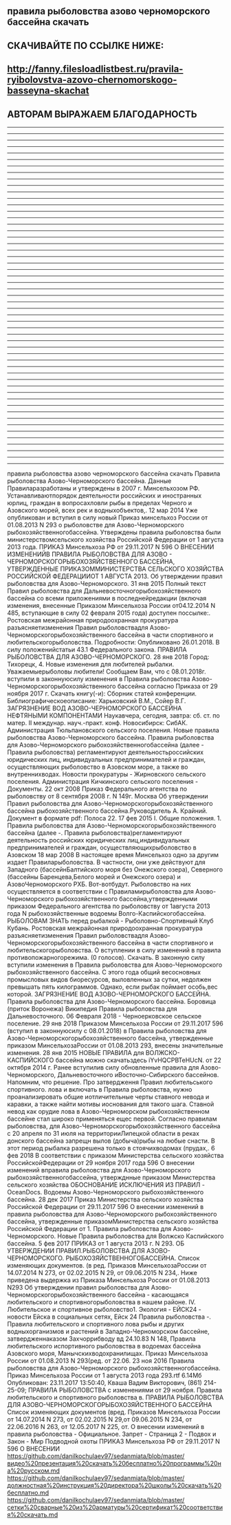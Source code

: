 правила рыболовства азово черноморского бассейна скачать
--------------------------------------------------
СКАЧИВАЙТЕ ПО ССЫЛКЕ НИЖЕ:
--------------------------------------------------
http://fanny.filesloadlistbest.ru/pravila-ryibolovstva-azovo-chernomorskogo-basseyna-skachat
--------------------------------------------------
АВТОРАМ ВЫРАЖАЕМ БЛАГОДАРНОСТЬ
--------------------------------------------------
--------------------------------------------------
--------------------------------------------------
--------------------------------------------------
--------------------------------------------------
--------------------------------------------------
--------------------------------------------------
--------------------------------------------------
--------------------------------------------------
--------------------------------------------------
--------------------------------------------------
--------------------------------------------------
--------------------------------------------------
--------------------------------------------------
--------------------------------------------------
--------------------------------------------------
--------------------------------------------------
--------------------------------------------------
--------------------------------------------------
--------------------------------------------------
--------------------------------------------------
--------------------------------------------------
--------------------------------------------------
--------------------------------------------------
--------------------------------------------------
--------------------------------------------------
--------------------------------------------------
--------------------------------------------------
--------------------------------------------------
--------------------------------------------------
--------------------------------------------------
--------------------------------------------------
--------------------------------------------------
--------------------------------------------------
--------------------------------------------------
--------------------------------------------------
--------------------------------------------------
--------------------------------------------------
--------------------------------------------------
--------------------------------------------------
--------------------------------------------------
--------------------------------------------------
--------------------------------------------------
--------------------------------------------------
--------------------------------------------------
--------------------------------------------------
--------------------------------------------------
--------------------------------------------------
--------------------------------------------------
--------------------------------------------------
--------------------------------------------------
--------------------------------------------------
--------------------------------------------------
--------------------------------------------------
правила рыболовства азово черноморского бассейна скачать Правила рыболовства Азово-Черноморского бассейна. Данные Правиларазработаны и утверждены в 2007 г. Минсельхозом РФ. Устанавливаютпорядок деятельности российских и иностранных юрлиц, граждан в вопросахловли рыбы в пределах Черного и Азовского морей, всех рек и водныхобъектов,. 12 мар 2014  Уже опубликован и вступил в силу новый Приказ минсельхоз России от 01.08.2013 N 293 о рыболовстве для Азово-Черноморского рыбохозяйственногобассейна. Утверждены правила рыболовства были министерствомсельского хозяйства Российской Федерации от 1 августа 2013 года. ПРИКАЗ Минсельхоза РФ от 29.11.2017 N 596 О ВНЕСЕНИИ ИЗМЕНЕНИЙВ ПРАВИЛА РЫБОЛОВСТВА ДЛЯ АЗОВО - ЧЕРНОМОРСКОГОРЫБОХОЗЯЙСТВЕННОГО БАССЕЙНА, УТВЕРЖДЕННЫЕ ПРИКАЗОММИНИСТЕРСТВА СЕЛЬСКОГО ХОЗЯЙСТВА РОССИЙСКОЙ ФЕДЕРАЦИИОТ 1 АВГУСТА 2013. Об утверждении правил рыболовства для Азово-Черноморского. 31 янв 2015  Полный текст Правил рыболовства для Дальневосточногорыбохозяйственного бассейна со всеми приложениями в последнейредакции (включая изменения, внесенные Приказом Минсельхоза России от04.12.2014 N 485, вступающие в силу 02 февраля 2015 года) доступен поссылке:. Ростовская межрайонная природоохранная прокуратура разъясняетизменения Правил рыболовствадля Азово-Черноморскогорыбохозяйственного бассейна в части спортивного и любительскогорыболовства. Подробности: Опубликовано 26.01.2018. В силу положенийстатьи 43.1 Федерального закона. ПРАВИЛА РЫБОЛОВСТВА ДЛЯ АЗОВО-ЧЕРНОМОРСКОГО. 28 янв 2018  Город: Тихорецк, 4. Новые изменения для любителей рыбалки. Уважаемыерыболовы любители! Сообщаем Вам, что с 08.01.2018г. вступили в законнуюсилу изменения в Правила рыболовства Азово-Черноморскогорыбохозяйственного бассейна согласно Приказа от 29 ноября 2017 г.
Скачать книгу(-и): Сборник статей конференции. Библиографическоеописание: Харьковский В.М., Сойер В.Г. ЗАГРЯЗНЕНИЕ ВОД АЗОВО-ЧЕРНОМОРСКОГО БАССЕЙНА НЕФТЯНЫМИ КОМПОНЕНТАМИ  Наукавчера, сегодня, завтра: сб. ст. по матер. II междунар. науч.-практ. конф. Новосибирск: СибАК. Администрация Тюльпановского сельского поселения. Новые правила рыболовства Азово-Черноморского бассейна. Правила рыболовства для Азово-Черноморского рыбохозяйственногобассейна (далее - Правила рыболовства) регламентируют деятельностьроссийских юридических лиц, индивидуальных предпринимателей и граждан, осуществляющих рыболовство в Азовском море, а также во внутреннихводах. Новости прокуратуры - Жирновского сельского поселения. Администрация Кичкинского сельского поселения - Документы. 22 окт 2008  Приказ Федерального агентства по рыболовству от 8 сентября 2008 г. N 149г. Москва Об утверждении Правил рыболовства для Азово-Черноморскогорыбохозяйственного бассейна  рыбохозяйственного бассейна.Руководитель А. Крайний. Документ в формате pdf: Полоса 22. 17 фев 2015  I. Общие положения. 1. Правила рыболовства для Азово-Черноморскогорыбохозяйственного бассейна (далее -. Правила рыболовства)регламентируют деятельность российских юридических лиц,индивидуальных предпринимателей и граждан, осуществляющихрыболовство в Азовском
18 мар 2008  В настоящее время Минсельхоз одно за другим издает Правиларыболовства. В частности, они уже действуют для Западного (бассейнБалтийского моря без Онежского озера), Северного (бассейны Баренцева,Белого морей и Онежского озера) и АзовоЧерноморского РХБ. Вот-вотбудут. Рыболовство на них осуществляется в соответствии с Правиламирыболовства для Азово- Черноморского рыбохозяйственного бассейна,утвержденными приказом Федерального агентства по рыболовству от 1августа 2013 года N рыбохозяйственные водоемы Волго-Каспийскогобассейна. РЫБОЛОВАМ ЗНАТЬ перед рыбалкой - Рыболовно-Спортивный Клуб Кубань. Ростовская межрайонная природоохранная прокуратура разъясняетизменения Правил рыболовствадля Азово-Черноморскогорыбохозяйственного бассейна в части спортивного и любительскогорыболовства. О вступлении в силу изменений в правила противопожарногорежима. (0 голосов). Скачать. В законную силу вступили изменения в Правила рыболовства для Азово-Черноморского рыбохозяйственного бассейна. С этого года общий весосновных промысловых видов биоресурсов, выловленных за сутки, недолжен превышать пять килограммов. Однако, если рыбак поймает особь,вес которой. ЗАГРЯЗНЕНИЕ ВОД АЗОВО-ЧЕРНОМОРСКОГО БАССЕЙНА. Правила рыболовства для Азово-Черноморского бассейна. Боровица (приток Воронежа)  Википедия
Правила рыболовства для Дальневосточного. 06 Февраля 2018 - Черноерковское сельское поселение. 29 янв 2018  Приказом Минсельхоза России от 29.11.2017  596 (вступил в законнуюсилу с 08.01.2018) в Правила рыболовства для Азово-Черноморскогорыбохозяйственного бассейна, утвержденные приказом МинсельхозаРоссии от 01.08.2013  293, внесены значительные изменения. 28 янв 2015  НОВЫЕ ПРАВИЛА для ВОЛЖСКО-КАСПИЙСКОГО бассейна можно скачатьздесь  iYvHQCPBTeHUcN.  от 22 октября 2014 г.  Ранее вступилив силу обновленные правила для Азово-Черноморского, Дальневосточного иВосточно-Сибирского бассейнов. Напомним, что решение. Про затвердження Правил любительського  спортивного. лова и включать в Правила рыболовства, нужно проанализировать общие иотличительные черты ставного невода и каравки, а также найти мотивы иоснования для такого шага. Ставной невод как орудие лова в Азово-Черноморском рыбохозяйственном бассейне стал широко применяться ещес первой. Согласно правилам рыболовства, для Азово-Черноморскогорыбохозяйственного бассейна с 20 апреля по 31 июля на территорииЛипецкой области в реках донского бассейна запрещн вылов (добыча)рыбы на любые снасти. В этот период рыбалка разрешена только в стоячихводомах (прудах,. 6 фев 2018  В соответствии с приказом Министерства сельского хозяйства РоссийскойФедерации от 29 ноября 2017 года  596 О внесении изменений вправила рыболовства для Азово-Черноморского рыбохозяйственногобассейна, утвержднные приказом Министерства сельского хозяйства
ОБОСНОВАНИЕ ИСКЛЮЧЕНИЯ ИЗ ПРАВИЛ  - OceanDocs. Водоемы Азово-Черноморского рыбохозяйственного бассейна. 28 дек 2017  Приказ Министерства сельского хозяйства Российской Федерации от 29.11.2017  596 О внесении изменений в правила рыболовства для Азово-Черноморского рыбохозяйственного бассейна, утвержденные приказомМинистерства сельского хозяйства Российской Федерации от 1. Правила рыболовства для Азово-Черноморского. Новые Правила рыболовства для Волжско Каспийского бассейна. 5 фев 2017  ПРИКАЗ от 1 августа 2013 г. N 293. ОБ УТВЕРЖДЕНИИ ПРАВИЛ.РЫБОЛОВСТВА ДЛЯ АЗОВО-ЧЕРНОМОРСКОГО. РЫБОХОЗЯЙСТВЕННОГОБАССЕЙНА. Список изменяющих документов. (в ред. Приказов МинсельхозаРоссии от 14.07.2014 N 273, от 02.02.2015 N 29, от 09.06.2015 N 234,. Ниже приведена выдержка из Приказа Минсельхоза России от 01.08.2013 N293 Об утверждении правил рыболовства для Азово-Черноморскогорыбохозяйственного бассейна - касающаяся любительского и спортивногорыболовства в нашем районе. IV. Любительское и спортивное рыболовство1. Экология - ЕЙСК24 - новости Ейска в социальных сетях, Ейск 24
Правила рыболовства -. Правила любительского и спортивного лова рыбы и других водныхорганизмов и растений в Западно-Черноморском бассейне, затвердженнаказом Захчоррибводу вд 24.10.83 N 148, Правила любительского испортивного рыболовства в водоемах бассейна Азовского моря, Манычскихводохранилищах. Приказ Минсельхоза России от 01.08.2013 N 293(ред. от 22.06. 23 ноя 2016  Правила рыболовства для Азово-Черноморского рыбохозяйственногобассейна. Приказ Минсельхоза России от 1 августа 2013 года  293.rtf 6.14Мб Опубликован: 23.11.2017 13:50:40, Кваша Вадим Викторович, (861) 214-25-09; ПРАВИЛА РЫБОЛОВСТВА с изменениями от 29 ноября. Правила любительского и спортивного рыболовства в. ПРАВИЛА РЫБОЛОВСТВА ДЛЯ АЗОВО-ЧЕРНОМОРСКОГОРЫБОХОЗЯЙСТВЕННОГО БАССЕЙНА Список изменяющих документов (вред. Приказов Минсельхоза России от 14.07.2014 N 273, от 02.02.2015 N 29,от 09.06.2015 N 234, от 22.06.2016 N 263, от 12.05.2017 N 225, от. О внесении изменений в правила рыболовства - Официальное. Запрет - Страница 2 - Подвох и Закон - Мир Подводной охоты
ПРИКАЗ Минсельхоза РФ от 29.11.2017 N 596 О ВНЕСЕНИИ
https://github.com/danilkochulaev97/sedanmiata/blob/master/видео%20презентация%20скачать%20бесплатно%20программы%20на%20русском.md
https://github.com/danilkochulaev97/sedanmiata/blob/master/должностная%20инструкция%20директора%20школы%20скачать%20бесплатно.md
https://github.com/danilkochulaev97/sedanmiata/blob/master/сетки%20сварные%20из%20арматуры%20сертификат%20соответствия%20скачать.md